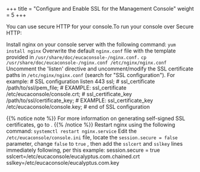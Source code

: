 +++
title = "Configure and Enable SSL for the Management Console"
weight = 5
+++

You can use secure HTTP for your console.To run your console over Secure HTTP: 

Install nginx on your console server with the following command: `yum install nginx` Overwrite the default `nginx.conf` file with the template provided in `/usr/share/doc/eucaconsole-/nginx.conf.` `cp /usr/share/doc/eucaconsole-/nginx.conf /etc/nginx/nginx.conf` Uncomment the 'listen' directive and uncomment/modify the SSL certificate paths in `/etc/nginx/nginx.conf` (search for "SSL configuration"). For example: 
    # SSL configuration
    listen 443 ssl;
    # ssl_certificate /path/to/ssl/pem_file;
    # EXAMPLE:
    ssl_certificate /etc/eucaconsole/console.crt;
    # ssl_certificate_key /path/to/ssl/certificate_key;
    # EXAMPLE: 
    ssl_certificate_key /etc/eucaconsole/console.key;
    # end of SSL configuration


{{% notice note %}}
For more information on generating self-signed SSL certificates, go to . 
{{% /notice %}}
Restart nginx using the following command: `systemctl restart nginx.service` Edit the `/etc/eucaconsole/console.ini` file, locate the `session.secure = false` parameter, change `false` to `true` , then add the `sslcert` and `sslkey` lines immediately following, per this example: 
    session.secure = true
    sslcert=/etc/eucaconsole/eucalyptus.com.chained.crt
    sslkey=/etc/eucaconsole/eucalyptus.com.key

